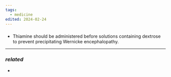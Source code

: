 ```yaml
---
tags:
  - medicine
edited: 2024-02-24
---
```

### 
- Thiamine should be administered before solutions containing dextrose to prevent precipitating Wernicke encephalopathy. 

---
### *related*
- 
